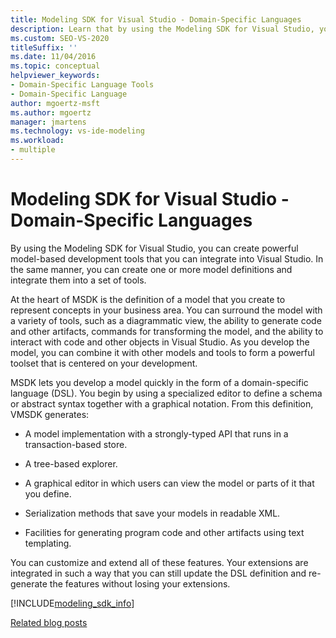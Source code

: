 ```yaml
---
title: Modeling SDK for Visual Studio - Domain-Specific Languages
description: Learn that by using the Modeling SDK for Visual Studio, you can create powerful model-based development tools that you can integrate into Visual Studio.
ms.custom: SEO-VS-2020
titleSuffix: ''
ms.date: 11/04/2016
ms.topic: conceptual
helpviewer_keywords:
- Domain-Specific Language Tools
- Domain-Specific Language
author: mgoertz-msft
ms.author: mgoertz
manager: jmartens
ms.technology: vs-ide-modeling
ms.workload:
- multiple
---
```

# Modeling SDK for Visual Studio - Domain-Specific Languages

By using the Modeling SDK for Visual Studio, you can create powerful model-based development tools that you can integrate into Visual Studio. In the same manner, you can create one or more model definitions and integrate them into a set of tools.

At the heart of MSDK is the definition of a model that you create to represent concepts in your business area. You can surround the model with a variety of tools, such as a diagrammatic view, the ability to generate code and other artifacts, commands for transforming the model, and the ability to interact with code and other objects in Visual Studio. As you develop the model, you can combine it with other models and tools to form a powerful toolset that is centered on your development.

MSDK lets you develop a model quickly in the form of a domain-specific language (DSL). You begin by using a specialized editor to define a schema or abstract syntax together with a graphical notation. From this definition, VMSDK generates:

- A model implementation with a strongly-typed API that runs in a transaction-based store.

- A tree-based explorer.

- A graphical editor in which users can view the model or parts of it that you define.

- Serialization methods that save your models in readable XML.

- Facilities for generating program code and other artifacts using text templating.

You can customize and extend all of these features. Your extensions are integrated in such a way that you can still update the DSL definition and re-generate the features without losing your extensions.

[!INCLUDE[modeling_sdk_info](includes/modeling_sdk_info.md)]

[Related blog posts](https://devblogs.microsoft.com/devops/the-visual-studio-modeling-sdk-is-now-available-with-visual-studio-2017/)

